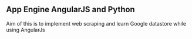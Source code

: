 ## App Engine AngularJS and Python

Aim of this is to implement web scraping and learn Google datastore while using AngularJs
